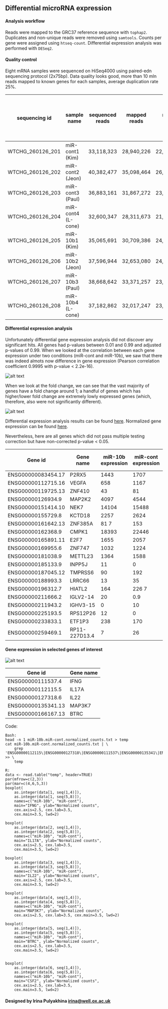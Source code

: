 Differential microRNA expression
--------------------------------------

#### Analysis workflow

Reads were mapped to the GRC37 reference sequence with `tophap2`. Duplicates
and non-unique reads were removed using `samtools`. Counts per gene were
assigned using `htseq-count`. Differential expression analysis was performed
with `DESeq2`.


#### Quality control

Eight mRNA samples were sequenced on HiSeq4000 using paired-edn sequencing
protocol (2x75bp). Data quality looks good, more than 10 mln reads mapped to
known genes for each samples, average duplication rate 25%.


| sequencing id    | sample name | sequenced reads | mapped reads | nodup reads | uniq reads | reads mapped to genes | % reads mapped to genes of nodup |
| ---------------- | ----------------- | ---------- | ---------- | ---------- | ---------- | ---------- | ---- |
| WTCHG_260126_201 | miR-cont1 (Kim)    | 33,118,323 | 28,940,226 | 22,861,259 | 20,903,213 | 18,655,111 | 81.6 |
| WTCHG_260126_202 | miR-cont2 (Jeon)   | 40,382,477 | 35,098,464 | 26,064,426 | 23,685,281 | 22,279,843 | 85.5 |
| WTCHG_260126_203 | miR-cont3 (Paul)   | 36,883,161 | 31,867,272 | 23,090,486 | 20,716,797 | 20,086,531 | 87   |
| WTCHG_260126_204 | miR-cont4 (L-cone) | 32,600,347 | 28,311,673 | 21,460,462 | 19,431,429 | 18,548,390 | 86.4 |
| WTCHG_260126_205 | miR-10b1 (Kim)     | 35,065,691 | 30,709,386 | 24,134,327 | 22,100,297 | 19,870,114 | 82.3 |
| WTCHG_260126_206 | miR-10b2 (Jeon)    | 37,596,944 | 32,653,080 | 24,289,556 | 22,019,957 | 20,762,385 | 85.5 |
| WTCHG_260126_207 | miR-10b3 (Paul)    | 38,668,642 | 33,371,257 | 23,685,806 | 21,237,491 | 20,725,176 | 87.5 |
| WTCHG_260126_208 | miR-10b4 (L-cone)  | 37,182,862 | 32,017,247 | 23,593,110 | 21,280,150 | 20,862,969 | 88.4 |


#### Differential expression analysis

Unfortunately differential gene expression analysis did not discover any
significant hits. All genes had p-values between 0.01 and 0.99 and adjusted
p-values of 0.99. When we looked at the correlation between each gene
expression under two conditions (miR-cont and miR-10b), we saw that there was
indeed almots now difference in gene expression (Pearson correlation
coefficient 0.9995 with p-value < 2.2e-16).

![alt text](https://github.com/jknightlab/mirna_pipeline/blob/master/mRNA/gene_expression_correlation.png)

When we look at the fold change, we can see that the vast majority of genes
have a fold change around 1; a handful of genes which has higher/lower fold
change are extremely lowly expressed genes (which, therefore, also were not
significantly different).

![alt text](https://github.com/jknightlab/mirna_pipeline/blob/master/mRNA/fold_change.png)


Differential expression analysis results can be found
[here](https://github.com/jknightlab/mirna_pipeline/blob/master/mRNA/miR-10b.miR-cont.DE_results.txt).
Normalized gene expression can be found
[here](https://github.com/jknightlab/mirna_pipeline/blob/master/mRNA/miR-10b.miR-cont.normalized_counts.txt).

Nevertheless, here are all genes which did not pass multiple testing correction
but have non-corrected p-value < 0.05.

| Gene id | Gene name | miR-10b expression | miR-cont expression | log2 fold change | P value |  
| ------------------ | ------------- | ----- | ----- | ----- | ----- |
| ENSG00000083454.17 | P2RX5         | 1443  | 1707  | -0.14 | 0.033 |
| ENSG00000112715.16 | VEGFA         | 658   | 1167  | -0.09 | 0.033 |
| ENSG00000119725.13 | ZNF410        | 43    | 81    | -0.08 | 0.043 |
| ENSG00000126934.9  | MAP2K2        | 4097  | 4544  | -0.12 | 0.042 |
| ENSG00000151414.10 | NEK7          | 14104 | 15488 | -0.11 | 0.036 |
| ENSG00000155729.8  | KCTD18        | 2257  | 2624  | -0.16 | 0.01  |
| ENSG00000161642.13 | ZNF385A       | 81  7 | 153   | -0.09 | 0.025 |
| ENSG00000162368.9  | CMPK1         | 18393 | 22446 | -0.16 | 0.016 |
| ENSG00000165891.11 | E2F7          | 1655  | 2057  | -0.16 | 0.023 |
| ENSG00000169955.6  | ZNF747        | 1032  | 1224  | -0.14 | 0.038 |
| ENSG00000181038.9  | METTL23       | 1364  | 1588  | -0.13 | 0.044 |
| ENSG00000185133.9  | INPP5J        | 11    | 0     |  0.03 | 0.043 |
| ENSG00000187045.12 | TMPRSS6       | 90    | 192   | -0.08 | 0.028 |
| ENSG00000188993.3  | LRRC66        | 13    | 35    | -0.06 | 0.038 |
| ENSG00000196312.7  | HIATL2        | 164   | 226 7 | -0.12 | 0.043 |
| ENSG00000211666.2  | IGLV2-14      | 20    | 0.9   |  0.04 | 0.025 |
| ENSG00000211943.2  | IGHV3-15      | 0     | 10    | -0.03 | 0.04  |
| ENSG00000225193.5  | RPS12P26      | 12    | 0     |  0.03 | 0.035 |
| ENSG00000233833.1  | ETF1P3        | 238   | 170   |  0.12 | 0.038 |
| ENSG00000259469.1  | RP11-227D13.4 | 7     | 26    | -0.05 | 0.047 |


#### Gene expression in selected genes of interest

![alt text](https://github.com/jknightlab/mirna_pipeline/blob/master/mRNA/control_genes.png)


| Gene id            | Gene name |
| ------------------ | --------- |
| ENSG00000111537.4  | IFNG      |
| ENSG00000112115.5  | IL17A     |
| ENSG00000127318.6  | IL22      |
| ENSG00000135341.13 | MAP3K7    |
| ENSG00000166167.13 | BTRC      |

Code:
```
Bash:
head -n 1 miR-10b.miR-cont.normalized_counts.txt > temp
cat miR-10b.miR-cont.normalized_counts.txt | \
    grep 'ENSG00000112115\|ENSG00000127318\|ENSG00000111537\|ENSG00000135341\|ENSG00000166167' >> \
    temp

R:
data <- read.table("temp", header=TRUE)
par(mfrow=c(2,3))
par(mar=c(4,6,5,3))
boxplot(
    as.integer(data[1, seq(1,4)]),
    as.integer(data[1, seq(5,8)]),
    names=c("miR-10b", "miR-cont"),
    main="IFNG", ylab="Normalized counts",
    cex.axis=2.5, cex.lab=3.5,
    cex.main=3.5, lwd=2)

boxplot(
    as.integer(data[2, seq(1,4)]),
    as.integer(data[2, seq(5,8)]),
    names=c("miR-10b", "miR-cont"),
    main="IL17A", ylab="Normalized counts",
    cex.axis=2.5, cex.lab=3.5,
    cex.main=3.5, lwd=2)

boxplot(
    as.integer(data[3, seq(1,4)]),
    as.integer(data[3, seq(5,8)]),
    names=c("miR-10b", "miR-cont"),
    main="IL22", ylab="Normalized counts",
    cex.axis=2.5, cex.lab=3.5,
    cex.main=3.5, lwd=2)

boxplot(
    as.integer(data[4, seq(1,4)]),
    as.integer(data[4, seq(5,8)]),
    names=c("miR-10b", "miR-cont"),
    main="MAP3K7", ylab="Normalized counts",
    cex.axis=2.5, cex.lab=3.5, cex.main=3.5, lwd=2)

boxplot(
    as.integer(data[5, seq(1,4)]),
    as.integer(data[5, seq(5,8)]),
    names=c("miR-10b", "miR-cont"),
    main="BTRC", ylab="Normalized counts",
    cex.axis=2.5, cex.lab=3.5,
    cex.main=3.5, lwd=2)


boxplot(
    as.integer(data[6, seq(1,4)]),
    as.integer(data[6, seq(5,8)]),
    names=c("miR-10b", "miR-cont"),
    main="CSF2", ylab="Normalized counts",
    cex.axis=2.5, cex.lab=3.5,
    cex.main=3.5, lwd=2)
```


#### Designed by Irina Pulyakhina irina@well.ox.ac.uk
